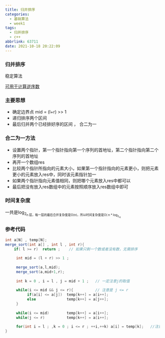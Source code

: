 ```yaml
---
title: 归并排序
categories:
  - 基础算法
  - week1
tags:
  - 归并排序
  - c++
abbrlink: 63711
date: 2021-10-18 20:22:09
---
```


### 归并排序

稳定算法

[可用于计算逆序数]()

### 主要思想

* 确定边界点 mid = (l+r) >> 1<!-- more -->
* 递归排序两个区间
* 最后归并两个已经排好序的区间 ， 合二为一

### 合二为一方法

* 设置两个指针，第一个指针指向第一个序列的首地址，第二个指针指向第二个序列的首地址
* 再开一个数组res
* 比较两个指针所指向的元素大小，如果第一个指针指向的元素更小，则把元素更小的元素放入res中，同时该元素指针加一
* 如果两个指针指向元素值相同，则把哪个元素放入res中都可以
* 最后把没有放入res数组中的元素按照顺序放入res数组中即可

### 时间复杂度

一共是log<sub>2<sub>n 层，每一层的最后合并复杂度是O(n)，所以时间复杂度是O( n * log<sub>2<sub>n)

### 参考代码

```java
int a[N] , temp[N];
merge_sort(int a[] , int l , int r){
    if( l >= r)  return ;    // 如果只剩一个数或者没有数，无需排序
     
     int mid = (l + r) >> 1 ;
     
     merge_sort(a,l,mid);
     merge_sort(a,mid+1,r);
     
     int k = 0 , i = l , j = mid + 1 ;   // 一定注意j的取值
     
     while(i <= mid && j <= r){          // 注意是 j <= r
          if(a[i] <= a[j])  temp[k++] = a[i++];
          else              temp[k++] = a[j++];
     }
     
     while(i <= mid)        temp[k++] = a[i++];
     while(j <= r)          temp[k++] = a[i++];
     
     for(int i = l ; ,k = 0 ; i <= r ; ++i,++k) a[i] = temp[k];   //注意此步，i = l 而不是 i = 0
}
```





